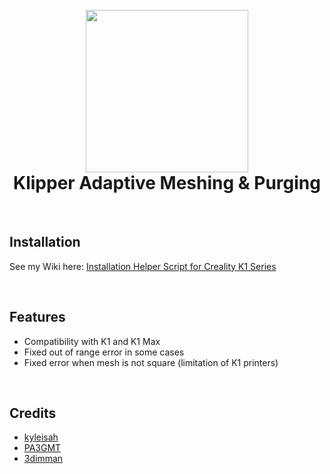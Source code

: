 
<h1 align="center">
  <br>
  <img src="https://github.com/kyleisah/Klipper-Adaptive-Meshing-Purging/blob/main/Photos/Logo/KAMP-Logo.png?raw=true" width="260"></a>
  <br>
    Klipper Adaptive Meshing & Purging
  <br>
</h1>

<br />

## Installation

See my Wiki here: [Installation Helper Script for Creality K1 Series](https://github.com/Guilouz/Creality-K1-and-K1-Max/wiki/Use-KAMP)

<br />

## Features

- Compatibility with K1 and K1 Max
- Fixed out of range error in some cases
- Fixed error when mesh is not square (limitation of K1 printers)

<br />

## Credits

- [kyleisah](https://github.com/kyleisah/Klipper-Adaptive-Meshing-Purging)
- [PA3GMT](https://github.com/PA3GMT)
- [3dimman](https://github.com/3dimman)
